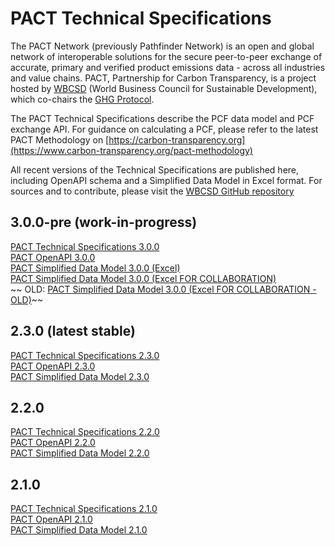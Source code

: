 <div class="logo"></div>

# PACT Technical Specifications

The PACT Network (previously Pathfinder Network) is an open and global network of interoperable solutions for the secure peer-to-peer exchange of accurate, primary and verified product emissions data - across all industries and value chains. PACT, Partnership for Carbon Transparency, is a project hosted by [WBCSD](https://wbcsd.org) (World Business Council for Sustainable Development), which co-chairs the [GHG Protocol](https://ghgprotocol.org).


The PACT Technical Specifications describe the PCF data model and PCF exchange API. For guidance on calculating a PCF, please refer to the latest PACT Methodology on [https://carbon-transparency.org](https://www.carbon-transparency.org/pact-methodology)

All recent versions of the Technical Specifications are published here, including OpenAPI schema and a Simplified Data Model in Excel format.
For sources and to contribute, please visit the [WBCSD GitHub repository](https://github.com/wbcsd/data-exchange-protocol)

## 3.0.0-pre (work-in-progress)
[PACT Technical Specifications 3.0.0](v3/index.html) <br>
[PACT OpenAPI 3.0.0](v3/openapi.yaml) <br>
[PACT Simplified Data Model 3.0.0 (Excel)](v3/pact-simplified.xlsx) <br>
[PACT Simplified Data Model 3.0.0 (Excel FOR COLLABORATION)](https://wbcsd.sharepoint.com/:x:/s/ClimateEnergy/Ee4D_jIwDbtInq2x3RFp4-oBc3SnZWhfKvRN_uh5fdq5iw?e=5LfJgh)<br>
~~ OLD: [PACT Simplified Data Model 3.0.0 (Excel FOR COLLABORATION - OLD)](https://wbcsd.sharepoint.com/:x:/s/ClimateEnergy/EQzZ7GNDG0BLvjmGxtSB0mwBv6cee6Q-F6hRc6FXlaLhWw?e=HF9CUo)~~<br>

	
<!--
## 2.3.1-pre (work-in-progress)

[PACT Technical Specifications 2.3.1](v2/index.html) <br>
[PACT OpenAPI 3.0.0](v2/openapi.yaml) <br>
-->

## 2.3.0 (latest stable)

[PACT Technical Specifications 2.3.0](https://wbcsd.github.io/tr/2024/data-exchange-protocol-20241024/) <br>
[PACT OpenAPI 2.3.0](https://specs.carbon-transparency.org/pact-openapi-2.3.0.yaml) <br>
[PACT Simplified Data Model 2.3.0](https://specs.carbon-transparency.org/pact-simplified-model-2.3.0.xlsx) <br>
	
## 2.2.0

[PACT Technical Specifications 2.2.0](https://wbcsd.github.io/tr/2024/data-exchange-protocol-20240410/) <br>
[PACT OpenAPI 2.2.0](https://specs.carbon-transparency.org/pact-openapi-2.2.0.yaml) <br>
[PACT Simplified Data Model 2.2.0](https://specs.carbon-transparency.org/pact-simplified-model-2.2.0.xlsx) <br>
	
## 2.1.0 

[PACT Technical Specifications 2.1.0](https://wbcsd.github.io/tr/2023/data-exchange-protocol-20231207/) <br>
[PACT OpenAPI 2.1.0](https://specs.carbon-transparency.org/pact-openapi-2.1.0.yaml) <br>
[PACT Simplified Data Model 2.1.0](https://specs.carbon-transparency.org/pact-simplified-model-2.3.0.xlsx) <br>
	
